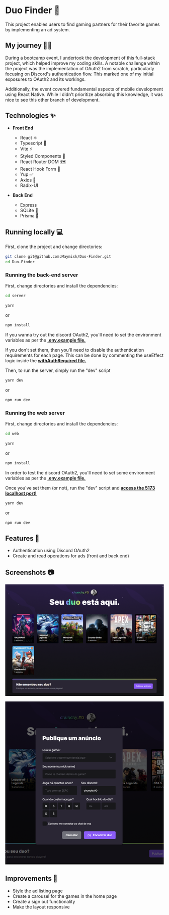 # Duo Finder 👥

This project enables users to find gaming partners for their favorite games by implementing an ad system.
## My journey 🏃‍♂️

During a bootcamp event, I undertook the development of this full-stack project, which helped improve my coding skills. A notable challenge within the project was the implementation of OAuth2 from scratch, particularly focusing on Discord's authentication flow. This marked one of my initial exposures to OAuth2 and its workings.

Additionally, the event covered fundamental aspects of mobile development using React Native. While I didn't prioritize absorbing this knowledge, it was nice to see this other branch of development. 
## Technologies ✨

- **Front End**
    - React ⚛
    - Typescript 🔹
    - Vite ⚡
    - Styled Components 💅
    - React Router DOM 🗺
    - React Hook Form 📃
    - Yup ✅
    - Axios 📄
    - Radix-UI

- **Back End**
    - Express
    - SQLite 📀
    - Prisma 🔺



## Running locally 💻

First, clone the project and change directories:

```bash
git clone git@github.com:Maymisk/Duo-Finder.git
cd Duo-Finder
```

### Running the back-end server
First, change directories and install the dependencies:

```bash
cd server
```

```bash
yarn 
```
or

```bash
npm install
```

If you wanna try out the discord OAuth2, you'll need to set the environment variables as per the [**.env.example file.**](/server/.env.example)

If you don't set them, then you'll need to disable the authentication requirements for each page. This can be done by commenting the useEffect logic inside the [**withAuthRequired file.**](./web/src/utils/withAuthRequired.tsx)

Then, to run the server,  simply run the "dev" script

```bash
yarn dev
```

or
```bash
npm run dev
```

### Running the web server

First, change directories and install the dependencies:

```bash
cd web
```

```bash
yarn 
```
or

```bash
npm install
```

In order to test the discord OAuth2, you'll need to set some environment variables as per the [**.env.example file.**](/web/.env.example)


Once you've set them (or not),  run the "dev" script and [**access the 5173 localhost port!**](http://localhost:5173)

```bash
yarn dev
```

or
```bash
npm run dev
```
## Features 💪 

- Authentication using Discord OAuth2
- Create and read operations for ads (front and back end)
## Screenshots 📷

![App Screenshot](/.github/assets/screenshot1.png)

![App Screenshot](/.github/assets/screenshot2.png)


## Improvements 🔧

- Style the ad listing page
- Create a carousel for the games in the home page
- Create a sign out functionality
- Make the layout responsive

